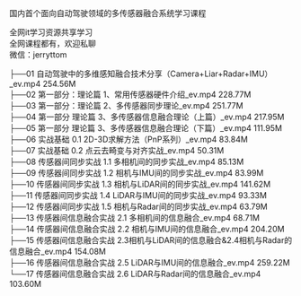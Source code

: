 国内首个面向自动驾驶领域的多传感器融合系统学习课程

全网it学习资源共享学习<br>全网课程都有，欢迎私聊<br>微信：jerryttom<br>

├──01 自动驾驶中的多维感知融合技术分享（Camera+Liar+Radar+IMU）_ev.mp4 254.56M<br> ├──02 第一部分：理论篇 1、常用传感器硬件介绍_ev.mp4 228.77M<br> ├──03 第一部分：理论篇 2、多传感器同步理论_ev.mp4 251.77M<br> ├──04 第一部分 理论篇 3、多传感器信息融合理论（上篇）_ev.mp4 217.95M<br> ├──05 第一部分 理论篇 3、多传感器信息融合理论（下篇）_ev.mp4 111.95M<br> ├──06 实战基础 0.1 2D-3D求解方法（PnP系列）_ev.mp4 83.84M<br> ├──07 实战基础 0.2 点云去畸变与对齐实战_ev.mp4 50.31M<br> ├──08 传感器间同步实战 1.1 多相机间的同步实战_ev.mp4 85.13M<br> ├──09 传感器间同步实战 1.2 相机与IMU间的同步实战_ev.mp4 83.99M<br> ├──10 传感器间同步实战 1.3 相机与LiDAR间的同步实战_ev.mp4 141.62M<br> ├──11 传感器间同步实战 1.4 LiDAR与IMU间的同步实战_ev.mp4 93.33M<br> ├──12 传感器间同步实战 1.5 相机与Radar间的同步实战_ev.mp4 63.79M<br> ├──13 传感器间信息融合实战 2.1 多相机间的信息融合_ev.mp4 68.71M<br> ├──14 传感器间信息融合实战 2.2 相机与IMU间的信息融合_ev.mp4 204.20M<br> ├──15 传感器间信息融合实战 2.3相机与LiDAR间的信息融合&amp;2.4相机与Radar的信息融合_ev.mp4 154.08M<br> ├──16 传感器间信息融合实战 2.5 LiDAR与IMU间的信息融合_ev.mp4 259.22M<br> └──17 传感器间信息融合实战 2.6 LiDAR与Radar间的信息融合_ev.mp4 103.60M